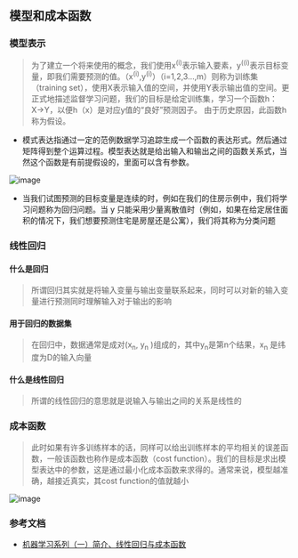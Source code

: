 ## 模型和成本函数
### 模型表示
> 为了建立一个将来使用的概念，我们使用x<sup>(i)</sup>表示输入要素，y<sup>((i)</sup>表示目标变量，即我们需要预测的值。（x<sup>(i)</sup>,y<sup>(i)</sup>）（i=1,2,3…,m）则称为训练集（training set），使用X表示输入值的空间，并使用Y表示输出值的空间。更正式地描述监督学习问题，我们的目标是给定训练集，学习一个函数h：X→Y，以便h（x）是对应y值的“良好”预测因子。 由于历史原因，此函数h称为假设。
* 模式表达指通过一定的范例数据学习追踪生成一个函数的表达形式。然后通过矩阵得到整个运算过程。模型表达就是给出输入和输出之间的函数关系式，当然这个函数是有前提假设的，里面可以含有参数。 

![image](https://user-images.githubusercontent.com/13389058/144162078-ed7ed3bd-e0be-40ee-bffc-cf464ccca493.png)
   

* 当我们试图预测的目标变量是连续的时，例如在我们的住房示例中，我们将学习问题称为回归问题。当 y 只能采用少量离散值时（例如，如果在给定居住面积的情况下，我们想要预测住宅是房屋还是公寓），我们将其称为分类问题

### 线性回归
#### 什么是回归
> 所谓回归其实就是将输入变量与输出变量联系起来，同时可以对新的输入变量进行预测同时理解输入对于输出的影响

#### 用于回归的数据集
> 在回归中，数据通常是成对(x<sub>n</sub>, y<sub>n</sub> )组成的，其中y<sub>n</sub>是第n个结果，x<sub>n</sub> 是纬度为D的输入向量

#### 什么是线性回归
> 所谓的线性回归的意思就是说输入与输出之间的关系是线性的

### 成本函数
> 此时如果有许多训练样本的话，同样可以给出训练样本的平均相关的误差函数，一般该函数也称作是成本函数（cost function）。我们的目标是求出模型表达中的参数，这是通过最小化成本函数来求得的。通常来说，模型越准确，越接近真实，其cost function的值就越小

![image](https://user-images.githubusercontent.com/13389058/144206263-ac14d317-1ae9-4376-9c9d-1693612515f1.png)


### 参考文档
* [机器学习系列（一）简介、线性回归与成本函数](https://blog.csdn.net/yiyexy/article/details/114335981)
